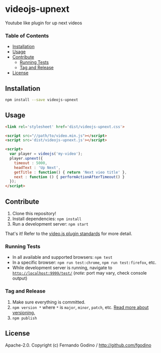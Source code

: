 # videojs-upnext

Youtube like plugin for up next videos

### Table of Contents

<!-- START doctoc generated TOC please keep comment here to allow auto update -->
<!-- DON'T EDIT THIS SECTION, INSTEAD RE-RUN doctoc TO UPDATE -->

- [Installation](#installation)
- [Usage](#installation)
- [Contribute](#contribute)
  - [Running Tests](#running-tests)
  - [Tag and Release](#tag-and-release)
- [License](#license)

<!-- END doctoc generated TOC please keep comment here to allow auto update -->

## Installation

```sh
npm install --save videojs-upnext
```

## Usage

```html
<link rel='stylesheet' href='dist/videojs-upnext.css'>

<script src="//path/to/video.min.js"></script>
<script src='dist/videojs-upnext.js'></script>

<script>
  var player = videojs('my-video');
  player.upnext({
    timeout : 5000,
    headText : 'Up Next',
    getTitle : function() { return 'Next vieo title' },
    next : function () { performActionAfterTimeout() }
  });
</script>
```

## Contribute

1. Clone this repository!
1. Install dependencies: `npm install`
1. Run a development server: `npm start`

That's it! Refer to the [video.js plugin standards](https://github.com/videojs/generator-videojs-plugin/docs/standards.md) for more detail.

### Running Tests

- In all available and supported browsers: `npm test`
- In a specific browser: `npm run test:chrome`, `npm run test:firefox`, etc.
- While development server is running, navigate to [`http://localhost:9999/test/`](http://localhost:9999/test/) (_note:_ port may vary, check console output)

### Tag and Release

1. Make sure everything is committed.
1. `npm version *` where `*` is `major`, `minor`, `patch`, etc. [Read more about versioning.](https://github.com/videojs/generator-videojs-plugin/docs/standards.md#versioning)
1. `npm publish`

## License

Apache-2.0. Copyright (c) Fernando Godino / http://github.com/fgodino

[videojs]: http://videojs.com/